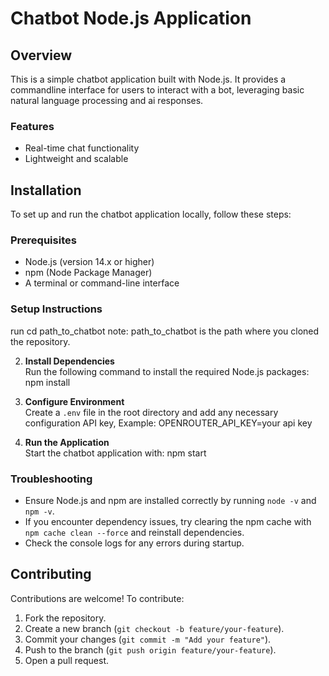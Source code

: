 # Chatbot Node.js Application

## Overview
This is a simple chatbot application built with Node.js. It provides a commandline interface for users to interact with a bot, leveraging basic natural language processing and ai responses.

### Features
- Real-time chat functionality
- Lightweight and scalable

## Installation
To set up and run the chatbot application locally, follow these steps:

### Prerequisites
- Node.js (version 14.x or higher)
- npm (Node Package Manager)
- A terminal or command-line interface

### Setup Instructions
   run
   cd path_to_chatbot
   note: path_to_chatbot is the path where you cloned the repository.
  

2. **Install Dependencies**  
   Run the following command to install the required Node.js packages:
   npm install


3. **Configure Environment**  
   Create a `.env` file in the root directory and add any necessary configuration API key, Example:
   OPENROUTER_API_KEY=your api key


4. **Run the Application**  
   Start the chatbot application with:
   npm start


### Troubleshooting
- Ensure Node.js and npm are installed correctly by running `node -v` and `npm -v`.
- If you encounter dependency issues, try clearing the npm cache with `npm cache clean --force` and reinstall dependencies.
- Check the console logs for any errors during startup.

## Contributing
Contributions are welcome! To contribute:
1. Fork the repository.
2. Create a new branch (`git checkout -b feature/your-feature`).
3. Commit your changes (`git commit -m "Add your feature"`).
4. Push to the branch (`git push origin feature/your-feature`).
5. Open a pull request.

